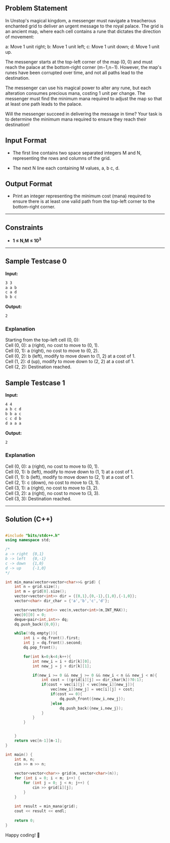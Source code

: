 ## Problem Statement

In Unstop's  magical kingdom, a messenger must navigate a treacherous enchanted grid to deliver an urgent message to the royal palace. The grid is an ancient map, where each cell contains a rune that dictates the direction of movement:

a: Move 1 unit right; b: Move 1 unit left; c: Move 1 unit down; d: Move 1 unit up.

The messenger starts at the top-left corner of the map (0, 0) and must reach the palace at the bottom-right corner (m−1,n−1). However, the map's runes have been corrupted over time, and not all paths lead to the destination.

The messenger can use his magical power  to alter any rune, but each alteration consumes precious mana, costing 1 unit per change. The messenger must find the minimum mana required to adjust the map so that at least one path leads to the palace.

Will the messenger succeed in delivering the message in time? Your task is to determine the minimum mana required to ensure they reach their destination!

## Input Format
 
- The first line contains two space separated integers M and N, representing the rows and columns of the grid.

- The next N line each containing M values, a, b c, d.


## Output Format

- Print an integer representing the minimum cost (mana) required to ensure there is at least one valid path from the top-left corner to the bottom-right corner.


---

## Constraints
- **1 ≤ N,M ≤ 10<sup>3</sup>**  

---

## Sample Testcase 0

**Input:**
```bash
3 3
a a b
c a d
b b c
```

**Output:**
```bash
2
```

### Explanation

Starting from the top-left cell (0, 0):<br>
Cell (0, 0): a (right), no cost to move to (0, 1).<br>
Cell (0, 1): a (right), no cost to move to (0, 2).<br>
Cell (0, 2): b (left), modify to move down to (1, 2) at a cost of 1.<br>
Cell (1, 2): d (up), modify to move down to (2, 2) at a cost of 1.<br>
Cell (2, 2): Destination reached.

## Sample Testcase 1

**Input:**
```bash
4 4
a b c d
b b a c
c c d b
d a a a
```

**Output:**
```bash
2
```

### Explanation

Cell (0, 0): a (right), no cost to move to (0, 1).<br>
Cell (0, 1): b (left), modify to move down to (1, 1) at a cost of 1.<br>
Cell (1, 1): b (left), modify to move down to (2, 1) at a cost of 1.<br>
Cell (2, 1): c (down), no cost to move to (3, 1).<br>
Cell (3, 1): a (right), no cost to move to (3, 2).<br>
Cell (3, 2): a (right), no cost to move to (3, 3).<br>
Cell (3, 3): Destination reached.

---

## Solution (C++)

```cpp

#include "bits/stdc++.h"
using namespace std;

/*
a -> right  {0,1}
b -> left   {0,-1}
c -> down   {1,0}
d -> up     {-1,0}
*/

int min_mana(vector<vector<char>>& grid) {
    int n = grid.size();
    int m = grid[0].size();
    vector<vector<int>> dir = {{0,1},{0,-1},{1,0},{-1,0}};
    vector<char> dir_char = {'a','b','c','d'};

    vector<vector<int>> vec(n,vector<int>(m,INT_MAX));
    vec[0][0] = 0;
    deque<pair<int,int>> dq;
    dq.push_back({0,0});

    while(!dq.empty()){
        int i = dq.front().first;
        int j = dq.front().second;
        dq.pop_front();

        for(int k=0;k<4;k++){
            int new_i = i + dir[k][0];
            int new_j = j + dir[k][1];

            if(new_i >= 0 && new_j >= 0 && new_i < n && new_j < m){
                int cost = ((grid[i][j] == dir_char[k])?0:1);
                if(cost + vec[i][j] < vec[new_i][new_j]){
                    vec[new_i][new_j] = vec[i][j] + cost;
                    if(cost == 0){
                        dq.push_front({new_i,new_j});
                    }else
                        dq.push_back({new_i,new_j});
                }
            }
        }


    }
    return vec[n-1][m-1];
}

int main() {
    int m, n;
    cin >> m >> n;
    
    vector<vector<char>> grid(m, vector<char>(n));
    for (int i = 0; i < m; i++) {
        for (int j = 0; j < n; j++) {
            cin >> grid[i][j];
        }
    }
    
    int result = min_mana(grid);
    cout << result << endl;
    
    return 0;
}

```


Happy coding! 🚀
